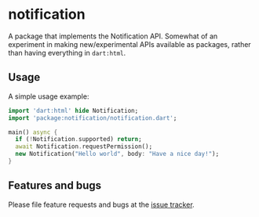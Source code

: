 # notification

A package that implements the Notification API. Somewhat of an
experiment in making new/experimental APIs available as packages,
rather than having everything in `dart:html`.

## Usage

A simple usage example:

```dart
import 'dart:html' hide Notification;
import 'package:notification/notification.dart';

main() async {
  if (!Notification.supported) return;
  await Notification.requestPermission();
  new Notification("Hello world", body: "Have a nice day!");
}
```

## Features and bugs

Please file feature requests and bugs at the [issue tracker][tracker].

[tracker]: https://github.com/google/web_notifications.dart/issues
